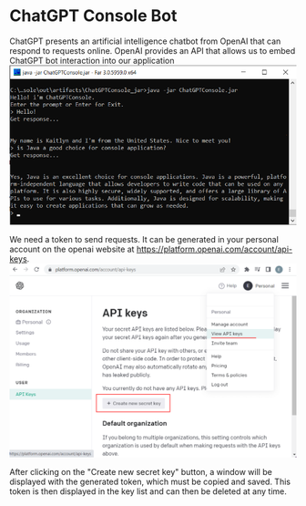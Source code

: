 # ChatGPT Console Bot
ChatGPT presents an artificial intelligence chatbot from OpenAI that can respond to requests online. OpenAI provides an API that allows us to embed ChatGPT bot interaction into our application
![Image alt](https://github.com/gradosoft/chat-gpt-console/blob/master/screenshots/chatgpt.png)

We need a token to send requests. It can be generated in your personal account on the openai website at https://platform.openai.com/account/api-keys.
![Image alt](https://github.com/gradosoft/chat-gpt-console/blob/master/screenshots/openai.png)

After clicking on the "Create new secret key" button, a window will be displayed with the generated token, which must be copied and saved. This token is then displayed in the key list and can then be deleted at any time.
